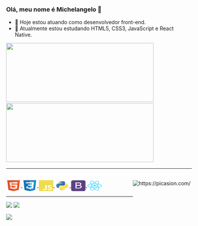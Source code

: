 ### Olá, meu nome é Michelangelo 👋


- 🔭 Hoje estou atuando como desenvolvedor front-end.
- 🌱 Atualmente estou estudando HTML5, CSS3, JavaScript e React Native. 

 <div>
  <a href="https://github.com/michelangeloPezzini">
  <img height="160em" width="400" src="https://github-readme-stats.vercel.app/api?username=michelangeloPezzini&show_icons=false&theme=dracula&include_all_commits=true&count_private=true"/>
  <img height="160em" width="400" src="https://github-readme-stats.vercel.app/api/top-langs/?username=michelangeloPezzini&layout=compact&langs_count=7&theme=dracula"/>
   
</div>
  
  <hr>
  
<div style="display: inline_block"><br>
  <img align="center" alt="Rafa-HTML" height="30" width="40" src="https://raw.githubusercontent.com/devicons/devicon/master/icons/html5/html5-original.svg">
  <img align="center" alt="Rafa-CSS" height="30" width="40" src="https://raw.githubusercontent.com/devicons/devicon/master/icons/css3/css3-original.svg">
  <img align="center" alt="Rafa-Js" height="30" width="40" src="https://raw.githubusercontent.com/devicons/devicon/master/icons/javascript/javascript-plain.svg">
  <img align="center" alt="Rafa-Python" height="30" width="40" src="https://raw.githubusercontent.com/devicons/devicon/master/icons/python/python-original.svg">
  <img align="center" alt="Mike-boot" height="30" width="40"src="https://raw.githubusercontent.com/devicons/devicon/00f02ef57fb7601fd1ddcc2fe6fe670fef3ae3e4/icons/bootstrap/bootstrap-plain.svg">
 <img align="center" alt="Rafa-Python" height="30" width="40" src="https://raw.githubusercontent.com/devicons/devicon/00f02ef57fb7601fd1ddcc2fe6fe670fef3ae3e4/icons/react/react-original.svg">
 <a href="https://picasion.com/"><img src="https://i.picasion.com/pic91/0fd7e779e7ef01b28da7e99945970a14.gif" width="160" height="160" align="right" border="0" alt="https://picasion.com/" /></a>
 
  
 
</div>
 <hr>
  
<div> 
  <a href="https://www.instagram.com/michelangelo_pezzini_/" target="_blank"><img src="https://img.shields.io/badge/-Instagram-%23E4405F?style=for-the-badge&logo=instagram&logoColor=white" target="_blank"></a>
  <a href="https://www.linkedin.com/in/michelangelo-giuseppe-pezzini-820591185/" target="_blank"><img src="https://img.shields.io/badge/-LinkedIn-%230077B5?style=for-the-badge&logo=linkedin&logoColor=white" target="_blank"></a>
  
 
 <img src="![Snake animation](https://github.com/michelangeloPezzini)"></img>
 
</div>
  
  
  
